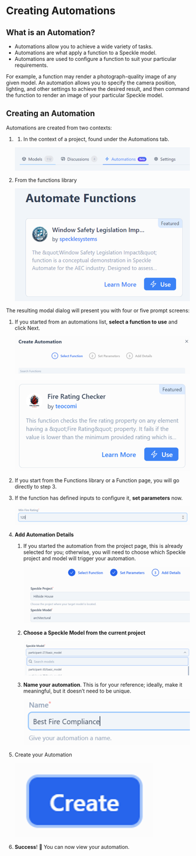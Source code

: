 # Creating Automations

## **What is an Automation?**

- Automations allow you to achieve a wide variety of tasks.
- Automations are what apply a function to a Speckle model.
- Automations are used to configure a function to suit your particular requirements.

For example, a function may render a photograph-quality image of any given model. An automation allows you to specify the camera position, lighting, and other settings to achieve the desired result, and then command the function to render an image of your particular Speckle model.

## **Creating an Automation**

Automations are created from two contexts:

1. 1. In the context of a project, found under the Automations tab.
    
    ![the automations tab](./img/automations-tab.png)
    
2. From the functions library
    
    ![alt text](./img/function-library-card.png)
    

The resulting modal dialog will present you with four or five prompt screens:

1. If you started from an automations list, **select a function to use** and click Next.
    
    ![create automation](./img/create-automation.png)
    
    ![selected function](./img/selected-function.png)
    
2. If you start from the Functions library or a Function page, you will go directly to step 3.
3. If the function has defined inputs to configure it, **set parameters** now.
    
    ![parameter configuration](./img/configuration.png)
    
4. **Add Automation Details**
    1. If you started the automation from the project page, this is already selected for you; otherwise, you will need to choose which Speckle project and model will trigger your automation.
        
        ![set parameters](./img/set-parameters.png)
        
    2. **Choose a Speckle Model from the current project**
        
        ![choose a model](./img/choose-model.png)
        
    3. **Name your automation**. This is for your reference; ideally, make it meaningful, but it doesn’t need to be unique.
        
        ![alt text](./img/automation-name.png)
        
        
5. Create your Automation
    
    ![create!](./img/create-button.png)
    
6. **Success**! 🥳 You can now view your automation.